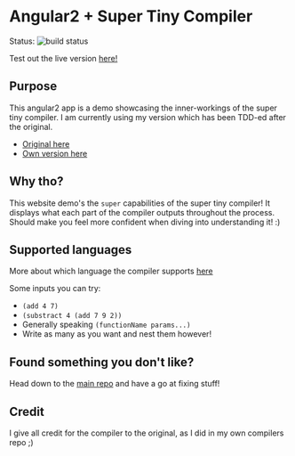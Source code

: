 # Angular2 + Super Tiny Compiler
Status: ![build status](https://travis-ci.org/bogthe/web-compiler.svg?branch=master)

Test out the live version [here!](https://webstc-162d7.firebaseapp.com/)

## Purpose
This angular2 app is a demo showcasing the inner-workings of the super tiny compiler. I am currently using my version which has been TDD-ed after the original. 

- [Original here](https://github.com/thejameskyle/the-super-tiny-compiler) 
- [Own version here](https://github.com/bogthe/super-tdd-compiler)

## Why tho?
This website demo's the `super` capabilities of the super tiny compiler! It displays what each part of the compiler outputs throughout the process. Should make you feel more confident when diving into understanding it! :)

## Supported languages
More about which language the compiler supports [here](https://github.com/bogthe/super-tdd-compiler)

Some inputs you can try:
- `(add 4 7)`
- `(substract 4 (add 7 9 2))`
- Generally speaking `(functionName params...)`
- Write as many as you want and nest them however!

## Found something you don't like?
Head down to the [main repo](https://github.com/bogthe/super-tdd-compiler) and have a go at fixing stuff!

## Credit
I give all credit for the compiler to the original, as I did in my own compilers repo ;)